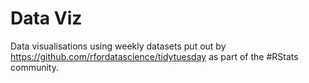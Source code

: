 # Data Viz
Data visualisations using weekly datasets put out by https://github.com/rfordatascience/tidytuesday as part of the #RStats community.
